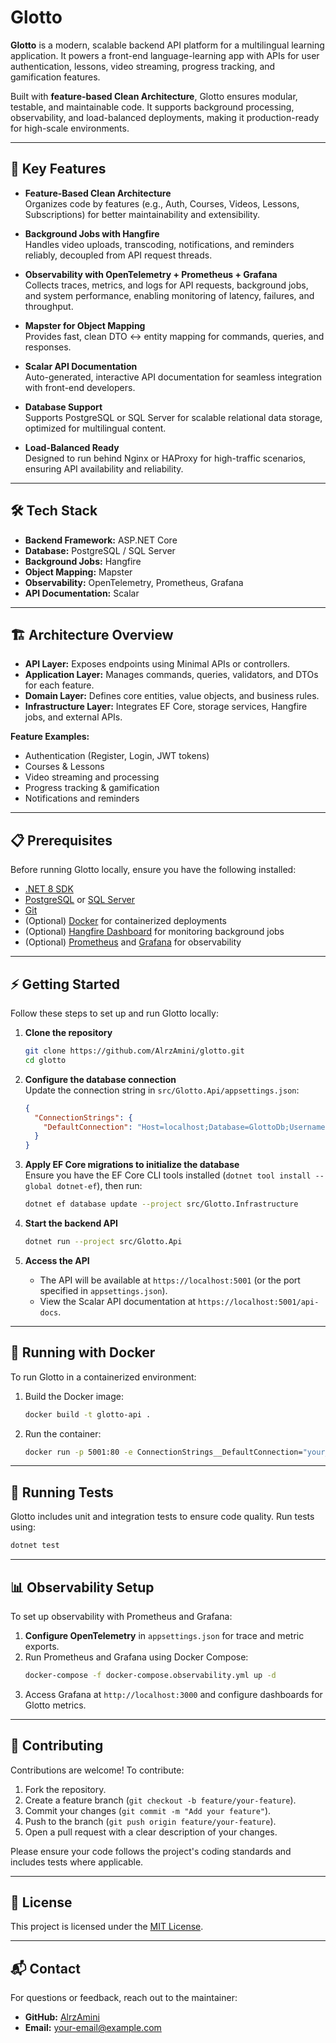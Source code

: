 # Glotto

**Glotto** is a modern, scalable backend API platform for a multilingual learning application. It powers a front-end language-learning app with APIs for user authentication, lessons, video streaming, progress tracking, and gamification features.

Built with **feature-based Clean Architecture**, Glotto ensures modular, testable, and maintainable code. It supports background processing, observability, and load-balanced deployments, making it production-ready for high-scale environments.

---

## 🚀 Key Features

- **Feature-Based Clean Architecture**  
  Organizes code by features (e.g., Auth, Courses, Videos, Lessons, Subscriptions) for better maintainability and extensibility.

- **Background Jobs with Hangfire**  
  Handles video uploads, transcoding, notifications, and reminders reliably, decoupled from API request threads.

- **Observability with OpenTelemetry + Prometheus + Grafana**  
  Collects traces, metrics, and logs for API requests, background jobs, and system performance, enabling monitoring of latency, failures, and throughput.

- **Mapster for Object Mapping**  
  Provides fast, clean DTO ↔ entity mapping for commands, queries, and responses.

- **Scalar API Documentation**  
  Auto-generated, interactive API documentation for seamless integration with front-end developers.

- **Database Support**  
  Supports PostgreSQL or SQL Server for scalable relational data storage, optimized for multilingual content.

- **Load-Balanced Ready**  
  Designed to run behind Nginx or HAProxy for high-traffic scenarios, ensuring API availability and reliability.

---

## 🛠️ Tech Stack

- **Backend Framework:** ASP.NET Core  
- **Database:** PostgreSQL / SQL Server  
- **Background Jobs:** Hangfire  
- **Object Mapping:** Mapster  
- **Observability:** OpenTelemetry, Prometheus, Grafana  
- **API Documentation:** Scalar  

---

## 🏗️ Architecture Overview

- **API Layer:** Exposes endpoints using Minimal APIs or controllers.  
- **Application Layer:** Manages commands, queries, validators, and DTOs for each feature.  
- **Domain Layer:** Defines core entities, value objects, and business rules.  
- **Infrastructure Layer:** Integrates EF Core, storage services, Hangfire jobs, and external APIs.  

**Feature Examples:**
- Authentication (Register, Login, JWT tokens)  
- Courses & Lessons  
- Video streaming and processing  
- Progress tracking & gamification  
- Notifications and reminders  

---

## 📋 Prerequisites

Before running Glotto locally, ensure you have the following installed:
- [.NET 8 SDK](https://dotnet.microsoft.com/download/dotnet/8.0)  
- [PostgreSQL](https://www.postgresql.org/download/) or [SQL Server](https://www.microsoft.com/en-us/sql-server/sql-server-downloads)  
- [Git](https://git-scm.com/downloads)  
- (Optional) [Docker](https://www.docker.com/get-started) for containerized deployments  
- (Optional) [Hangfire Dashboard](https://www.hangfire.io/) for monitoring background jobs  
- (Optional) [Prometheus](https://prometheus.io/download/) and [Grafana](https://grafana.com/grafana/download) for observability  

---

## ⚡ Getting Started

Follow these steps to set up and run Glotto locally:

1. **Clone the repository**  
   ```bash
   git clone https://github.com/AlrzAmini/glotto.git
   cd glotto
   ```

2. **Configure the database connection**  
   Update the connection string in `src/Glotto.Api/appsettings.json`:  
   ```json
   {
     "ConnectionStrings": {
       "DefaultConnection": "Host=localhost;Database=GlottoDb;Username=your_username;Password=your_password"
     }
   }
   ```

3. **Apply EF Core migrations to initialize the database**  
   Ensure you have the EF Core CLI tools installed (`dotnet tool install --global dotnet-ef`), then run:  
   ```bash
   dotnet ef database update --project src/Glotto.Infrastructure
   ```

4. **Start the backend API**  
   ```bash
   dotnet run --project src/Glotto.Api
   ```

5. **Access the API**  
   - The API will be available at `https://localhost:5001` (or the port specified in `appsettings.json`).  
   - View the Scalar API documentation at `https://localhost:5001/api-docs`.

---

## 🐳 Running with Docker

To run Glotto in a containerized environment:

1. Build the Docker image:  
   ```bash
   docker build -t glotto-api .
   ```

2. Run the container:  
   ```bash
   docker run -p 5001:80 -e ConnectionStrings__DefaultConnection="your_connection_string" glotto-api
   ```

---

## 🧪 Running Tests

Glotto includes unit and integration tests to ensure code quality. Run tests using:

```bash
dotnet test
```

---

## 📊 Observability Setup

To set up observability with Prometheus and Grafana:

1. **Configure OpenTelemetry** in `appsettings.json` for trace and metric exports.  
2. Run Prometheus and Grafana using Docker Compose:  
   ```bash
   docker-compose -f docker-compose.observability.yml up -d
   ```
3. Access Grafana at `http://localhost:3000` and configure dashboards for Glotto metrics.

---

## 🤝 Contributing

Contributions are welcome! To contribute:

1. Fork the repository.  
2. Create a feature branch (`git checkout -b feature/your-feature`).  
3. Commit your changes (`git commit -m "Add your feature"`).  
4. Push to the branch (`git push origin feature/your-feature`).  
5. Open a pull request with a clear description of your changes.

Please ensure your code follows the project's coding standards and includes tests where applicable.

---

## 📄 License

This project is licensed under the [MIT License](LICENSE).

---

## 📬 Contact

For questions or feedback, reach out to the maintainer:  
- **GitHub:** [AlrzAmini](https://github.com/AlrzAmini)  
- **Email:** your-email@example.com

